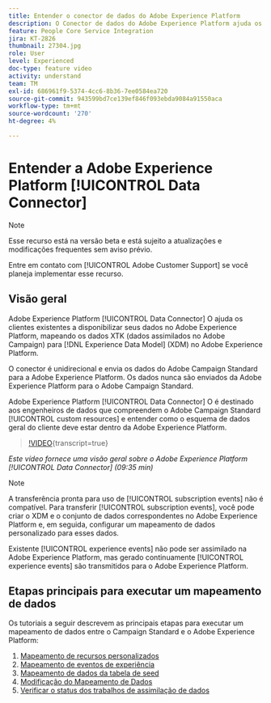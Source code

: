 ```yaml
---
title: Entender o conector de dados do Adobe Experience Platform
description: O Conector de dados do Adobe Experience Platform ajuda os clientes existentes a disponibilizar seus dados no Adobe Experience Platform, mapeando os dados XTK (dados assimilados no Campaign) para dados do Experience Data Model (XDM) no Adobe Experience Platform.
feature: People Core Service Integration
jira: KT-2826
thumbnail: 27304.jpg
role: User
level: Experienced
doc-type: feature video
activity: understand
team: TM
exl-id: 686961f9-5374-4cc6-8b36-7ee0584ea720
source-git-commit: 943599bd7ce139ef846f093ebda9084a91550aca
workflow-type: tm+mt
source-wordcount: '270'
ht-degree: 4%

---
```


# Entender a Adobe Experience Platform [!UICONTROL Data Connector]

>[!NOTE]
>
>Esse recurso está na versão beta e está sujeito a atualizações e modificações frequentes sem aviso prévio.
>
>Entre em contato com [!UICONTROL Adobe Customer Support] se você planeja implementar esse recurso.

## Visão geral

Adobe Experience Platform [!UICONTROL Data Connector] O ajuda os clientes existentes a disponibilizar seus dados no Adobe Experience Platform, mapeando os dados XTK (dados assimilados no Adobe Campaign) para [!DNL Experience Data Model] (XDM) no Adobe Experience Platform.

O conector é unidirecional e envia os dados do Adobe Campaign Standard para a Adobe Experience Platform. Os dados nunca são enviados da Adobe Experience Platform para o Adobe Campaign Standard.

Adobe Experience Platform [!UICONTROL Data Connector] O é destinado aos engenheiros de dados que compreendem o Adobe Campaign Standard [!UICONTROL custom resources] e entender como o esquema de dados geral do cliente deve estar dentro da Adobe Experience Platform.

>[!VIDEO](https://video.tv.adobe.com/v/27304?learn=on){transcript=true}

*Este vídeo fornece uma visão geral sobre o Adobe Experience Platform [!UICONTROL Data Connector] (09:35 min)*

>[!NOTE]
>
>A transferência pronta para uso de [!UICONTROL subscription events] não é compatível. Para transferir [!UICONTROL subscription events], você pode criar o XDM e o conjunto de dados correspondentes no Adobe Experience Platform e, em seguida, configurar um mapeamento de dados personalizado para esses dados.
>
>Existente [!UICONTROL experience events] não pode ser assimilado na Adobe Experience Platform, mas gerado continuamente [!UICONTROL experience events] são transmitidos para o Adobe Experience Platform.

## Etapas principais para executar um mapeamento de dados

Os tutoriais a seguir descrevem as principais etapas para executar um mapeamento de dados entre o Campaign Standard e o Adobe Experience Platform:

1. [Mapeamento de recursos personalizados](/help/administrating/adobe-experience-platform-data-connector/mapping-custom-resources.md)
2. [Mapeamento de eventos de experiência](/help/administrating/adobe-experience-platform-data-connector/mapping-experience-events.md)
3. [Mapeamento de dados da tabela de seed](/help/administrating/adobe-experience-platform-data-connector/mapping-seed-table-data.md)
4. [Modificação do Mapeamento de Dados](/help/administrating/adobe-experience-platform-data-connector/modifying-data-mapping.md)
5. [Verificar o status dos trabalhos de assimilação de dados](/help/administrating/adobe-experience-platform-data-connector/checking-status-of-data-ingestion-jobs.md)

